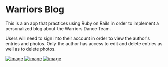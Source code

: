 # Warriors Blog

This is a an app that practices using Ruby on Rails in order to implement a personalized blog about the Warriors Dance Team. 

Users will need to sign into their account in order to view the author's entries and photos. 
Only the author has access to edit and delete entries as well as to delete photos. 


[![image](https://github.com/hanniedong/warriorsblog/blob/development-branch/app/assets/images/warriors-1.png)](#features)
[![image](https://github.com/hanniedong/warriorsblog/blob/development-branch/app/assets/images/warriors.png)](#features)
[![image](https://github.com/hanniedong/warriorsblog/blob/development-branch/app/assets/images/warriors-3.png)](#features)
